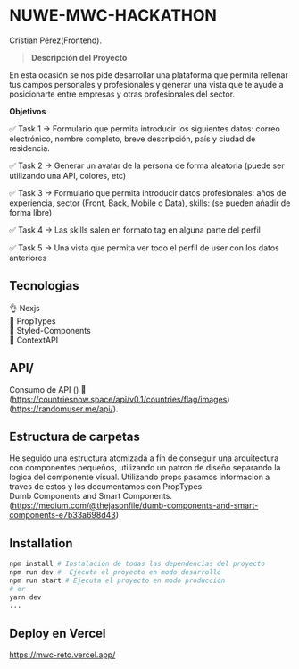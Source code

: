 
# NUWE-MWC-HACKATHON

Cristian Pérez(Frontend). 

> **Descripción del Proyecto** 

En esta ocasión se nos pide desarrollar una plataforma que permita rellenar tus campos personales y profesionales y generar una vista que te ayude a posicionarte entre empresas y otras profesionales del sector.

**Objetivos** 

✅ Task 1 → Formulario que permita introducir los siguientes datos: correo electrónico, nombre completo, breve descripción, país y ciudad de residencia.

✅ Task 2 → Generar un avatar de la persona de forma aleatoria (puede ser utilizando una API, colores, etc)

✅ Task 3 → Formulario que permita introducir datos profesionales: años de experiencia, sector (Front, Back, Mobile o Data), skills: (se pueden añadir de forma libre)

✅ Task 4 → Las skills salen en formato tag en alguna parte del perfil

✅ Task 5 → Una vista que permita ver todo el perfil de user con los datos anteriores



## Tecnologias
👌  Nexjs<br>
🧾  PropTypes<br>
📕  Styled-Components<br>
📎   ContextAPI


## API/

Consumo de API () 📃 
(https://countriesnow.space/api/v0.1/countries/flag/images)<br>
(https://randomuser.me/api/).



## Estructura de carpetas
He seguido una estructura atomizada a fin de conseguir una arquitectura
con componentes pequeños, utilizando un patron de diseño separando la logica del componente visual.
Utilizando props pasamos informacion a traves de estos  y los  documentamos con PropTypes.<br>
Dumb Components and Smart Components.<br> 
(https://medium.com/@thejasonfile/dumb-components-and-smart-components-e7b33a698d43)


## Installation

```bash
npm install # Instalación de todas las dependencias del proyecto
npm run dev #  Ejecuta el proyecto en modo desarrollo
npm run start # Ejecuta el proyecto en modo producción
# or
yarn dev
...
```


## Deploy en Vercel
https://mwc-reto.vercel.app/